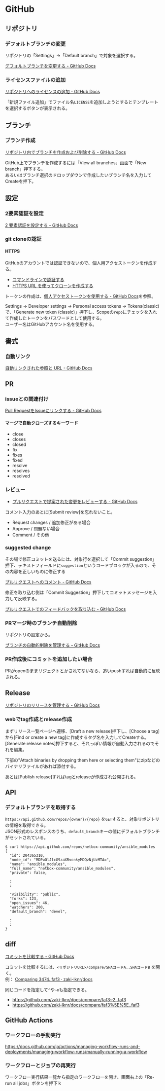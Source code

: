 # GitHub

## リポジトリ

### デフォルトブランチの変更

リポジトリの「Settings」->「Default branch」で対象を選択する。

[デフォルトブランチを変更する - GitHub Docs](https://docs.github.com/ja/repositories/configuring-branches-and-merges-in-your-repository/managing-branches-in-your-repository/changing-the-default-branch)

### ライセンスファイルの追加

[リポジトリへのライセンスの追加 - GitHub Docs](https://docs.github.com/ja/communities/setting-up-your-project-for-healthy-contributions/adding-a-license-to-a-repository)

「新規ファイル追加」でファイル名`LICENSE`を追加しようとするとテンプレートを選択するボタンが表示される。

## ブランチ

### ブランチ作成

[リポジトリ内でブランチを作成および削除する - GitHub Docs](https://docs.github.com/ja/pull-requests/collaborating-with-pull-requests/proposing-changes-to-your-work-with-pull-requests/creating-and-deleting-branches-within-your-repository)

GitHub上でブランチを作成するには「View all branches」画面で「New branch」押下する。  
あるいはブランチ選択のドロップダウンで作成したいブランチ名を入力してCreateを押下。

## 設定

### 2要素認証を設定

[2 要素認証を設定する - GitHub Docs](https://docs.github.com/ja/authentication/securing-your-account-with-two-factor-authentication-2fa/configuring-two-factor-authentication)

### git cloneの認証

#### HTTPS

GitHubのアカウントでは認証できないので、個人用アクセストークンを作成する。

- [コマンドラインで認証する](https://docs.github.com/ja/authentication/keeping-your-account-and-data-secure/about-authentication-to-github#authenticating-with-the-command-line)
- [HTTPS URL を使ってクローンを作成する](https://docs.github.com/ja/get-started/getting-started-with-git/about-remote-repositories#cloning-with-https-urls)

トークンの作成は、[個人アクセストークンを使用する - GitHub Docs](https://docs.github.com/ja/authentication/keeping-your-account-and-data-secure/creating-a-personal-access-token)を参照。  

Settings -> Developer settings -> Personal access tokens -> Tokens(classic)で、「Generate new token (classic)」押下し、Scopeの`repo`にチェックを入れて作成したトークンをパスワードとして使用する。  
ユーザー名はGitHubアカウント名を使用する。

## 書式

### 自動リンク

[自動リンクされた参照と URL - GitHub Docs](https://docs.github.com/ja/get-started/writing-on-github/working-with-advanced-formatting/autolinked-references-and-urls)

## PR

### issueとの関連付け

[Pull RequestをIssueにリンクする - GitHub Docs](https://docs.github.com/ja/issues/tracking-your-work-with-issues/linking-a-pull-request-to-an-issue)

#### マージで自動クローズするキーワード

- close
- closes
- closed
- fix
- fixes
- fixed
- resolve
- resolves
- resolved

### レビュー

- [プルリクエストで提案された変更をレビューする - GitHub Docs](https://docs.github.com/ja/pull-requests/collaborating-with-pull-requests/reviewing-changes-in-pull-requests/reviewing-proposed-changes-in-a-pull-request)

コメント入力のあとに[Submit review]を忘れないこと。

- Request changes / 追加修正がある場合
- Approve / 問題ない場合
- Comment / その他

### suggested change

その場で修正コミットを送るには、対象行を選択して「Commit suggestion」押下、テキストフィールドに`suggestion`というコードブロックが入るので、その内容を正しいものに修正する

[プルリクエストへのコメント - GitHub Docs](https://docs.github.com/ja/pull-requests/collaborating-with-pull-requests/reviewing-changes-in-pull-requests/commenting-on-a-pull-request)

修正を取り込む側は「Commit Suggestion」押下してコミットメッセージを入力して反映する。

[プルリクエストでのフィードバックを取り込む - GitHub Docs](https://docs.github.com/ja/pull-requests/collaborating-with-pull-requests/reviewing-changes-in-pull-requests/incorporating-feedback-in-your-pull-request)

### PRマージ時のブランチ自動削除

リポジトリの設定から。

[ブランチの自動的削除を管理する - GitHub Docs](https://docs.github.com/ja/repositories/configuring-branches-and-merges-in-your-repository/configuring-pull-request-merges/managing-the-automatic-deletion-of-branches)

### PR作成後にコミットを追加したい場合

PRがopenのままリジェクトとかされてないなら、追いpushすれば自動的に反映される。

## Release

[リポジトリのリリースを管理する - GitHub Docs](https://docs.github.com/ja/repositories/releasing-projects-on-github/managing-releases-in-a-repository)

### webでtag作成とrelease作成

まずリリース一覧ページへ遷移、[Draft a new release]押下し、[Choose a tag]から[Find or create a new tag]に作成するタグ名を入力してCreateする。  
[Generate release notes]押下すると、それっぽい情報が自動入力されるのでそれを編集。

下部の"Attach binaries by dropping them here or selecting them"にzipなどのバイナリファイルがあれば添付する。

あとは[Publish release]すればtagとreleaseが作成され公開される。

## API

### デフォルトブランチを取得する

`https://api.github.com/repos/{owner}/{repo}` を`GET`すると、対象リポジトリの情報を取得できる。  
JSON形式のレスポンスのうち、`default_branch`キーの値にデフォルトブランチがセットされている。

```console
$ curl https://api.github.com/repos/netbox-community/ansible_modules
{
  "id": 204365310,
  "node_id": "MDEwOlJlcG9zaXRvcnkyMDQzNjUzMTA=",
  "name": "ansible_modules",
  "full_name": "netbox-community/ansible_modules",
  "private": false,

  :
  :

  "visibility": "public",
  "forks": 123,
  "open_issues": 46,
  "watchers": 200,
  "default_branch": "devel",

  :
  :
}
```

## diff

[コミットを比較する - GitHub Docs](https://docs.github.com/ja/pull-requests/committing-changes-to-your-project/viewing-and-comparing-commits/comparing-commits)

コミットを比較するには、`<リポジトリURL>/compare/SHAコードA..SHAコードB` を開く。  
例： [Comparing 3474..faf3 · zaki-lknr/docs](https://github.com/zaki-lknr/docs/compare/3474..faf3)

同じコードを指定して`^`や`~n`も指定できる。

- <https://github.com/zaki-lknr/docs/compare/faf3~2..faf3>
- <https://github.com/zaki-lknr/docs/compare/faf3%5E%5E..faf3>

## GitHub Actions

### ワークフローの手動実行

<https://docs.github.com/ja/actions/managing-workflow-runs-and-deployments/managing-workflow-runs/manually-running-a-workflow>

### ワークフローとジョブの再実行

ワークフロー実行結果一覧から指定のワークフローを開き、画面右上の「Re-run all jobs」ボタンを押下ｋ
